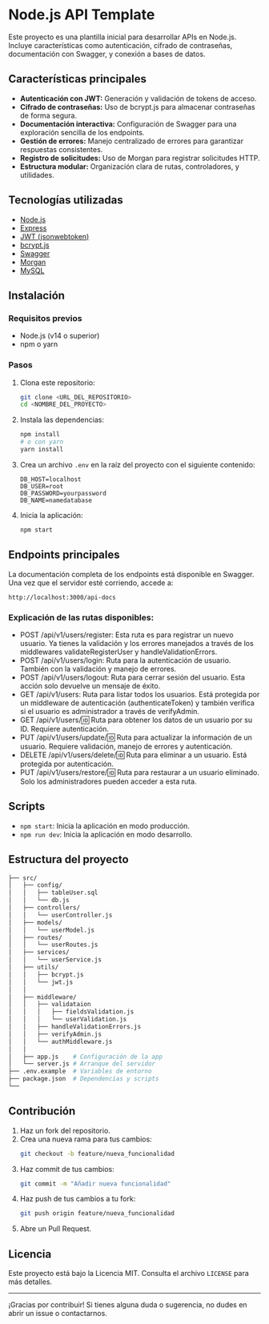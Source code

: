# Node.js API Template

Este proyecto es una plantilla inicial para desarrollar APIs en Node.js. Incluye características como autenticación, cifrado de contraseñas, documentación con Swagger, y conexión a bases de datos.

## Características principales

- **Autenticación con JWT:** Generación y validación de tokens de acceso.
- **Cifrado de contraseñas:** Uso de bcrypt.js para almacenar contraseñas de forma segura.
- **Documentación interactiva:** Configuración de Swagger para una exploración sencilla de los endpoints.
- **Gestión de errores:** Manejo centralizado de errores para garantizar respuestas consistentes.
- **Registro de solicitudes:** Uso de Morgan para registrar solicitudes HTTP.
- **Estructura modular:** Organización clara de rutas, controladores, y utilidades.

## Tecnologías utilizadas

- [Node.js](https://nodejs.org/)
- [Express](https://expressjs.com/)
- [JWT (jsonwebtoken)](https://github.com/auth0/node-jsonwebtoken)
- [bcrypt.js](https://github.com/dcodeIO/bcrypt.js/)
- [Swagger](https://swagger.io/)
- [Morgan](https://github.com/expressjs/morgan)
- [MySQL](https://www.mysql.com/)

## Instalación

### Requisitos previos

- Node.js (v14 o superior)
- npm o yarn

### Pasos

1. Clona este repositorio:

   ```bash
   git clone <URL_DEL_REPOSITORIO>
   cd <NOMBRE_DEL_PROYECTO>
   ```

2. Instala las dependencias:

   ```bash
   npm install
   # o con yarn
   yarn install
   ```

3. Crea un archivo `.env` en la raíz del proyecto con el siguiente contenido:

   ```env
   DB_HOST=localhost
   DB_USER=root
   DB_PASSWORD=yourpassword
   DB_NAME=namedatabase
   ```

4. Inicia la aplicación:
   ```bash
   npm start
   ```

## Endpoints principales

La documentación completa de los endpoints está disponible en Swagger. Una vez que el servidor esté corriendo, accede a:

```
http://localhost:3000/api-docs
```

### Explicación de las rutas disponibles:

- POST /api/v1/users/register: Esta ruta es para registrar
  un nuevo usuario. Ya tienes la validación y los errores
  manejados a través de los middlewares validateRegisterUser
  y handleValidationErrors.
- POST /api/v1/users/login: Ruta para la autenticación de
  usuario. También con la validación y manejo de errores.
- POST /api/v1/users/logout: Ruta para cerrar sesión del
  usuario. Esta acción solo devuelve un mensaje de éxito.
- GET /api/v1/users: Ruta para listar todos los usuarios.
  Está protegida por un middleware de autenticación
  (authenticateToken) y también verifica si el usuario es
  administrador a través de verifyAdmin.
- GET /api/v1/users/:id: Ruta para obtener los datos de un
  usuario por su ID. Requiere autenticación.
- PUT /api/v1/users/update/:id: Ruta para actualizar la
  información de un usuario. Requiere validación, manejo de
  errores y autenticación.
- DELETE /api/v1/users/delete/:id: Ruta para eliminar a un
  usuario. Está protegida por autenticación.
- PUT /api/v1/users/restore/:id: Ruta para restaurar a un
  usuario eliminado. Solo los administradores pueden acceder
  a esta ruta.

## Scripts

- `npm start`: Inicia la aplicación en modo producción.
- `npm run dev`: Inicia la aplicación en modo desarrollo.

## Estructura del proyecto

```bash
├── src/
│   ├── config/
│   │   ├── tableUser.sql
│   │   └── db.js
│   ├── controllers/
│   │   └── userController.js
│   ├── models/
│   │   └── userModel.js
│   ├── routes/
│   │   └── userRoutes.js
│   ├── services/
│   │   └── userService.js
│   ├── utils/
│   │   ├── bcrypt.js
│   │   └── jwt.js
│   │
│   ├── middleware/
│   │   ├── validataion
│   │   │   ├── fieldsValidation.js
│   │   │   └── userValidation.js
│   │   ├── handleValidationErrors.js
│   │   ├── verifyAdmin.js
│   │   └── authMiddleware.js
│   │
│   ├── app.js    # Configuración de la app
│   └── server.js # Arranque del servidor
├── .env.example  # Variables de entorno
├── package.json  # Dependencias y scripts
└──
```

## Contribución

1. Haz un fork del repositorio.
2. Crea una nueva rama para tus cambios:
   ```bash
   git checkout -b feature/nueva_funcionalidad
   ```
3. Haz commit de tus cambios:
   ```bash
   git commit -m "Añadir nueva funcionalidad"
   ```
4. Haz push de tus cambios a tu fork:
   ```bash
   git push origin feature/nueva_funcionalidad
   ```
5. Abre un Pull Request.

## Licencia

Este proyecto está bajo la Licencia MIT. Consulta el archivo `LICENSE` para más detalles.

---

¡Gracias por contribuir! Si tienes alguna duda o sugerencia, no dudes en abrir un issue o contactarnos.
